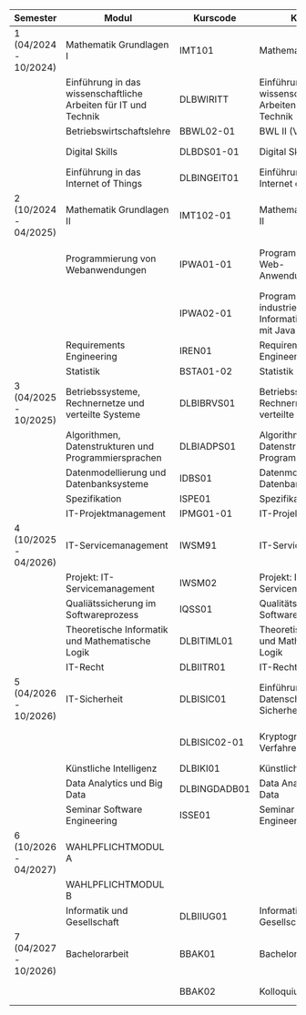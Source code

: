 | Semester | Modul | Kurscode | Kursname | ECTS | Prüfungsform |
| -------- | ----- | -------- | -------- | ---- | ------------ |
| 1 (04/2024 - 10/2024) | Mathematik Grundlagen I | IMT101 | Mathematik Grundlagen I | 5 | Klausur |
| | Einführung in das wissenschaftliche Arbeiten für IT und Technik | DLBWIRITT | Einführung in das wissenschaftliche Arbeiten für IT und Technik | 5 | Basic Workbook (best. / nicht bestanden) |
| | Betriebswirtschaftslehre | BBWL02-01 | BWL II (Vertiefung) | 2 | Modulklausur |
| | Digital Skills | DLBDS01-01 | Digital Skills | 5 | Advanced Workbook |
| | Einführung in das Internet of Things | DLBINGEIT01 | Einführung in das Internet of Things | 5 | Klausur oder Fachpräsentation |
| 2 (10/2024 - 04/2025) | Mathematik Grundlagen II | IMT102-01 | Mathematik Grundlagen II | 5 | Klausur |
| | Programmierung von Webanwendungen | IPWA01-01 | Programmierung von Web-Anwendungsoberflächen | 10 | Klausur oder Schriftliche Ausarbeitung: Fallstudie |
| |  | IPWA02-01 | Programmierung von industriellen Informationssystemen mit Java EE |  | Klausur oder Schriftliche Ausarbeitung: Fallstudie |
| | Requirements Engineering | IREN01 | Requirements Engineering | 5 | Klausur |
| | Statistik | BSTA01-02 | Statistik | 5 | Klausur |
| 3 (04/2025 - 10/2025) | Betriebssysteme, Rechnernetze und verteilte Systeme | DLBIBRVS01 | Betriebssysteme, Rechnernetze und verteilte Systeme | 5 | Klausur |
| | Algorithmen, Datenstrukturen und Programmiersprachen | DLBIADPS01 | Algorithmen, Datenstrukturen und Programmiersprachen | 5 | Klausur |
| | Datenmodellierung und Datenbanksysteme | IDBS01 | Datenmodellierung und Datenbanksysteme | 5 | Klausur |
| | Spezifikation | ISPE01 | Spezifikation | 5 | Klausur |
| | IT-Projektmanagement | IPMG01-01 | IT-Projektmanagement | 5 | Klausur |
| 4 (10/2025 - 04/2026) | IT-Servicemanagement | IWSM91 | IT-Servicemanagement | 5 | Klausur oder Advanced Workbook |
| | Projekt: IT-Servicemanagement | IWSM02 | Projekt: IT-Servicemanagement | 5 | Projektbericht |
| | Qualiätssicherung im Softwareprozess | IQSS01 | Qualitätssicherung im Softwareprozess | 5 | Klausur |
| | Theoretische Informatik und Mathematische Logik | DLBITIML01 | Theoretische Informatik und Mathematische Logik | 5 | Klausur |
| | IT-Recht | DLBIITR01 | IT-Recht | 5 | Klausur |
| 5 (04/2026 - 10/2026) | IT-Sicherheit | DLBISIC01 | Einführung in Datenschutz und IT-Sicherheit | 10 | Klausur |
| |  | DLBISIC02-01 | Kryptografische Verfahren |  | Schriftliche Ausarbeitung: Fallstudie |
| | Künstliche Intelligenz | DLBIKI01 | Künstliche Intelligenz | 5 | Hausarbeit |
| | Data Analytics und Big Data | DLBINGDADB01 | Data Analytics und Big Data | 5 | Fallstudie |
| | Seminar Software Engineering | ISSE01 | Seminar Software Engineering | 5 | Seminararbeit |
| 6 (10/2026 - 04/2027) | WAHLPFLICHTMODUL A |  |  | 10 | |
| | WAHLPFLICHTMODUL B |  |  | 10 | |
| | Informatik und Gesellschaft | DLBIIUG01 | Informatik und Gesellschaft | 5 | Hausarbeit |
| 7 (04/2027 - 10/2026) | Bachelorarbeit | BBAK01 | Bachelorarbeit | 9 | Bachelorarbeit |
| |  | BBAK02 | Kolloquium | 1 | Prüfung mündlich |
